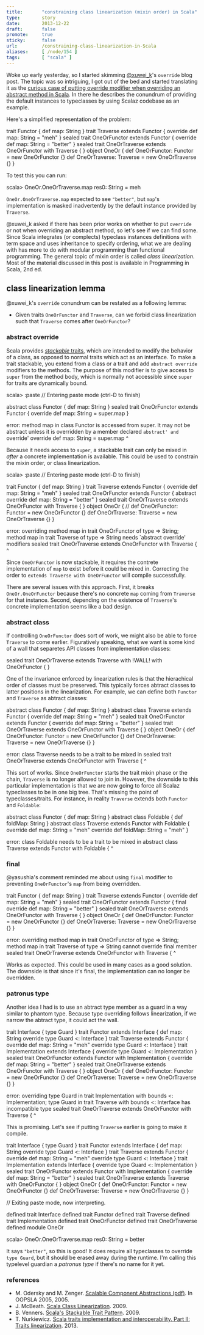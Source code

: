 ```yaml
---
title:       "constraining class linearization (mixin order) in Scala"
type:        story
date:        2013-12-22
draft:       false
promote:     true
sticky:      false
url:         /constraining-class-linearization-in-Scala
aliases:     [ /node/154 ]
tags:        [ "scala" ]
---
```


Woke up early yesterday, so I started skimming [@xuwei_k](https://twitter.com/xuwei_k)'s `override` blog post. The topic was so intriguing, I got out of the bed and started translating it as the [curious case of putting override modifier when overriding an abstract method in Scala](http://eed3si9n.com/curious-case-of-putting-override-modifier). In there he describes the conundrum of providing the default instances to typeclasses by using Scalaz codebase as an example.

Here's a simplified representation of the problem:

<scala>
trait Functor {
  def map: String
}
trait Traverse extends Functor {
  override def map: String = "meh"
}
sealed trait OneOrFunctor extends Functor {
  override def map: String = "better"
}
sealed trait OneOrTraverse extends OneOrFunctor with Traverse {
}
object OneOr {
  def OneOrFunctor: Functor = new OneOrFunctor {}
  def OneOrTraverse: Traverse = new OneOrTraverse {}
}
</scala>

To test this you can run:

<scala>
scala> OneOr.OneOrTraverse.map
res0: String = meh
</scala>

`OneOr.OneOrTraverse.map` expected to see `"better"`, but `map`'s implementation is masked inadvertently by the default instance provided by `Traverse`.

@xuwei_k asked if there has been prior works on whether to put `override` or not when overriding an abstract method, so let's see if we can find some. Since Scala integrates (or complects) typeclass instances definitions with term space and uses inheritance to specify ordering, what we are dealing with has more to do with modular programming than functional programming. The general topic of mixin order is called *class linearization*. Most of the material discussed in this post is available in Programming in Scala, 2nd ed.

## class linearization lemma

@xuwei_k's `override` conundrum can be restated as a following lemma:

- Given traits `OneOrFunctor` and `Traverse`, can we forbid class linearization such that `Traverse` comes after `OneOrFunctor`?

### abstract override

Scala provides [*stackable* traits][Venners], which are intended to modify the behavior of a class, as opposed to normal traits which act as an interface. To make a trait stackable, you extend from a class or a trait and add `abstract override` modifiers to the methods. The purpose of this modifier is to give access to `super` from the method body, which is normally not accessible since `super` for traits are dynamically bound.

<scala>
scala> :paste
// Entering paste mode (ctrl-D to finish)

abstract class Functor {
  def map: String
}
sealed trait OneOrFunctor extends Functor {
  override def map: String = super.map
}

error: method map in class Functor is accessed from super. It may not be abstract unless it is overridden by a member declared `abstract' and `override'
         override def map: String = super.map
                                          ^
</scala>

Because it needs access to `super`, a stackable trait can only be mixed in *after* a concrete implementation is available. This could be used to constrain the mixin order, or class linearization.

<scala>
scala> :paste
// Entering paste mode (ctrl-D to finish)

trait Functor {
  def map: String
}
trait Traverse extends Functor {
  override def map: String = "meh"
}
sealed trait OneOrFunctor extends Functor {
  abstract override def map: String = "better"
}
sealed trait OneOrTraverse extends OneOrFunctor with Traverse {
}
object OneOr {
  // def OneOrFunctor: Functor = new OneOrFunctor {}
  def OneOrTraverse: Traverse = new OneOrTraverse {}
}

error: overriding method map in trait OneOrFunctor of type => String;
 method map in trait Traverse of type => String needs `abstract override' modifiers
       sealed trait OneOrTraverse extends OneOrFunctor with Traverse {
                    ^
</scala>

Since `OneOrFunctor` is now stackable, it requires the contrete implementation of `map` to exist before it could be mixed in. Correcting the order to `extends Traverse with OneOrFunctor` will compile successfully.

There are several issues with this approach. First, it breaks `OneOr.OneOrFunctor` because there's no concrete `map` coming from `Traverse` for that instance. Second, depending on the existence of `Traverse`'s concrete implementation seems like a bad design.

### abstract class

If controlling `OneOrFunctor` does sort of work, we might also be able to force `Traverse` to come earlier. Figuratively speaking, what we want is some kind of a wall that separetes API classes from implementation classes:

<scala>
sealed trait OneOrTraverse extends Traverse with !WALL! with OneOrFunctor {
}
</scala>

One of the invariance enforced by linearization rules is that the hierachical order of classes must be preserved. This typically forces abtract classes to latter positions in the linearization. For example, we can define both `Functor` and `Traverse` as abtract classes:

<scala>
abstract class Functor {
  def map: String
}
abstract class Traverse extends Functor {
  override def map: String = "meh"
}
sealed trait OneOrFunctor extends Functor {
  override def map: String = "better"
}
sealed trait OneOrTraverse extends OneOrFunctor with Traverse {
}
object OneOr {
  def OneOrFunctor: Functor = new OneOrFunctor {}
  def OneOrTraverse: Traverse = new OneOrTraverse {}
}

error: class Traverse needs to be a trait to be mixed in
       sealed trait OneOrTraverse extends OneOrFunctor with Traverse {
                                                            ^
</scala>

This sort of works. Since `OneOrFunctor` starts the trait mixin phase or the chain, `Traverse` is no longer allowed to join in. However, the downside to this particular implementation is that we are now going to force all Scalaz typeclasses to be in one big tree. That's missing the point of typeclasses/traits. For instance, in reality `Traverse` extends both `Functor` and `Foldable`:

<scala>
abstract class Functor {
  def map: String
}
abstract class Foldable {
  def foldMap: String
}
abstract class Traverse extends Functor with Foldable {
  override def map: String = "meh"
  override def foldMap: String = "meh"
}

error: class Foldable needs to be a trait to be mixed in
       abstract class Traverse extends Functor with Foldable {
                                                    ^
</scala>

### final

@yasushia's comment reminded me about using `final` modifier to preventing `OneOrFunctor`'s `map` from being overridden.

<scala>
trait Functor {
  def map: String
}
trait Traverse extends Functor {
  override def map: String = "meh"
}
sealed trait OneOrFunctor extends Functor {
  final override def map: String = "better"
}
sealed trait OneOrTraverse extends OneOrFunctor with Traverse {
}
object OneOr {
  def OneOrFunctor: Functor = new OneOrFunctor {}
  def OneOrTraverse: Traverse = new OneOrTraverse {}
}

error: overriding method map in trait OneOrFunctor of type => String;
 method map in trait Traverse of type => String cannot override final member
       sealed trait OneOrTraverse extends OneOrFunctor with Traverse {
                    ^
</scala>

Works as expected. This could be used in many cases as a good solution. The downside is that since it's final, the implementation can no longer be overridden.

### patronus type

Another idea I had is to use an abtract type member as a guard in a way similar to phantom type. Because type overriding follows linearization, if we narrow the abtract type, it could act the wall.

<scala>
trait Interface {
  type Guard
}
trait Functor extends Interface {
  def map: String
  override type Guard <: Interface
}
trait Traverse extends Functor {
  override def map: String = "meh"
  override type Guard <: Interface
}
trait Implementation extends Interface {
  override type Guard <: Implementation
}
sealed trait OneOrFunctor extends Functor with Implementation {
  override def map: String = "better"
}
sealed trait OneOrTraverse extends OneOrFunctor with Traverse {
}
object OneOr {
  def OneOrFunctor: Functor = new OneOrFunctor {}
  def OneOrTraverse: Traverse = new OneOrTraverse {}
}

error: overriding type Guard in trait Implementation with bounds <: Implementation;
 type Guard in trait Traverse with bounds <: Interface has incompatible type
       sealed trait OneOrTraverse extends OneOrFunctor with Traverse {
                    ^
</scala>

This is promising. Let's see if putting `Traverse` earlier is going to make it compile.

<scala>
trait Interface {
  type Guard
}
trait Functor extends Interface {
  def map: String
  override type Guard <: Interface
}
trait Traverse extends Functor {
  override def map: String = "meh"
  override type Guard <: Interface
}
trait Implementation extends Interface {
  override type Guard <: Implementation
}
sealed trait OneOrFunctor extends Functor with Implementation {
  override def map: String = "better"
}
sealed trait OneOrTraverse extends Traverse with OneOrFunctor {
}
object OneOr {
  def OneOrFunctor: Functor = new OneOrFunctor {}
  def OneOrTraverse: Traverse = new OneOrTraverse {}
}

// Exiting paste mode, now interpreting.

defined trait Interface
defined trait Functor
defined trait Traverse
defined trait Implementation
defined trait OneOrFunctor
defined trait OneOrTraverse
defined module OneOr

scala> OneOr.OneOrTraverse.map
res0: String = better
</scala>

It says `"better"`, so this is good! It does require all typeclasses to override `type Guard`, but it should be erased away during the runtime. I'm calling this typelevel guardian a *patronus type* if there's no name for it yet.

### references

- M. Odersky and M. Zenger. [Scalable Component Abstractions (pdf)](http://www.scala-lang.org/old/sites/default/files/odersky/ScalableComponent.pdf). In  OOPSLA 2005, 2005.
- J. McBeath. [Scala Class Linearization](http://jim-mcbeath.blogspot.com/2009/08/scala-class-linearization.html). 2009.
- B. Venners. [Scala's Stackable Trait Pattern][Venners]. 2009.
- T. Nurkiewicz. [Scala traits implementation and interoperability. Part II: Traits linearization](http://java.dzone.com/articles/scala-traits-implementation-0). 2013.

[Venners]: http://www.artima.com/scalazine/articles/stackable_trait_pattern.html
